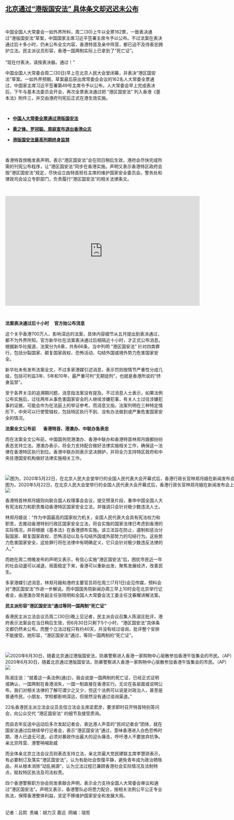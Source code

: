 <!--1593532342000-->
[北京通过“港版国安法”   具体条文却迟迟未公布](https://www.rfa.org/mandarin/yataibaodao/gangtai/al-06302020093258.html)
------

<p> </p><p>中国全国人大常委会一如外界所料，周二(30)上午以全票162票，一致表决通过“港版国安法”草案，中国国家主席习近平签署主席令予以公布。不过法案在表决通过后十多小时，仍未公布全文内容，香港特首及亲中阵营，都已迫不及待表忠拥护立法。民主派议员形容，香港一国两制实际上已拿到了“死亡证”。<br/> <br/>“现在付表决，请按表决器。通过！”</p><p>中国全国人大常委会周二(30日)早上在北京人民大会堂闭幕，并表决“港区国安法”草案。一如外界预期，草案最后获出席常委会会议的162名人大常委全票通过，中国家主席习近平签署第49号主席令予以公布。人大常委会早上完成表决后，下午与基本法委员会开会，再次全票表决通过把 “港区国安法” 列入香港《基本法》附件三，并交由港府刊宪后正式在港生效实施。</p><p> </p><ul><li><b><a class="external-link" href="http://www.rfa.org/mandarin/Xinwen/WUL0630A-06292020224906.html">中国人大常委全票通过港版国安法</a></b></li></ul><ul><li><b><a class="external-link" href="http://www.rfa.org/mandarin/Xinwen/wul0630b-06292020233419.html">黄之锋、罗冠聪、周庭宣布退出香港众志</a></b></li></ul><ul><li><b><a class="external-link" href="http://www.rfa.org/mandarin/Xinwen/WUL0630C-06292020234652.html">港版国安法最高刑期终身监禁</a></b></li></ul><p> </p><p>香港特首傍晚发表声明，表示“港区国安法”会在同日稍后生效，港府会尽快完成所需的刊宪公布程序，让“港区国安法”同步在香港实施。声明又表示香港特区政府会按“港区国安法”规定，尽快设立由特首担任主席的维护国家安全委员会。警务处和律政司会设立专职部门，负责履行“港区国安法”的相关法律条文。</p><p> </p><p><iframe frameborder="0" height="350" scrolling="no" src="https://www.facebook.com/plugins/video.php?href=https%3A%2F%2Fwww.facebook.com%2FRFAChinese%2Fvideos%2F718997598947124%2F&amp;show_text=0&amp;width=622" width="622"></iframe></p><p> </p><p><b>法案表决通过后十小时     官方始公布消息</b></p><p>这个关乎香港700万人、影响深远的法案，具体内容细节从五月提出到表决通过，都不为外界所知。官方新华社在法案表决通过后相隔近十小时，才正式公布消息。根据新华社报道，法案分为6章，共有66条，当中列明 “港区国安法” 针对四类罪行，包括分裂国家、颠复国家政权、恐怖活动、勾结外国或境外势力危害国家安全。</p><p>新华社未有发布法案全文，不过多家港媒引述消息，表示罚则按情节严重性分成几级，包括可判监3年、5年和10年，最严重可判“无期徒刑”，也就是香港所说的“终身监禁”。</p><p>至于各界关注的追溯期问题，消息指法案没有提及。不过消息人士表示，如果法例公布实施后，过往两年从事危害国家安全的人继续涉嫌犯事，有关人士过往涉嫌犯事的证据，可能会作为在法庭上的举证参考。而消息又指，法案列明在三种特定情形下，中央可以行使管辖权，包括特区执行不到、没有办法做到或严重危害国家安全的情况。</p><p><b>法案全文公布前       香港特首、港澳办、中联办急表忠</b></p><p>而在法案全文公布前，中国国务院港澳办、香港中联办和香港特首林郑月娥都纷纷表态支持立法。港澳办表示，将全力支持配合做好法律实施相关工作，确保这一法律在香港特区执行到位。香港中联办则表示坚决拥护，并将全力支持特区政府和中央驻港国安机构做好法律实施相关工作。</p><p> </p><p><div class="image-inline captioned" style="width:1500px;"><div style="width:1500px;"><img alt="图为，2020年5月22日，在北京人民大会堂举行的全国人民代表大会开幕式后，香港行政长官林郑月娥在新闻发布会上。（法新社）" src="https://www.rfa.org/mandarin/yataibaodao/gangtai/al-06302020093258.html/000_1S272Z.jpg" title="图为，2020年5月22日，在北京人民大会堂举行的全国人民代表大会开幕式后，香港行政长官林郑月娥在新闻发布会上。（法新社）"/></div><div class="image-caption"><span style="width:1500px;">图为，2020年5月22日，在北京人民大会堂举行的全国人民代表大会开幕式后，香港行政长官林郑月娥在新闻发布会上。（法新社）</span><span class="copyright"> </span></div><div id="zoomattribute"><a class="single_image" href="/mandarin/yataibaodao/gangtai/al-06302020093258.html/000_1S272Z.jpg" title="图为，2020年5月22日，在北京人民大会堂举行的全国人民代表大会开幕式后，香港行政长官林郑月娥在新闻发布会上。（法新社）"><img src="/rfa_resources/graphics/icon-zoom.png"/></a></div></div></p><p>香港特首林郑月娥则向联合国人权理事会会议，提交预录片段，重申中国全国人大有宪法权力和职责推动香港特区国家安全立法，并强调只会针对极少数违法人士。</p><p>林郑月娥说：“作为中国最高的国家权力机关，全国人民代表大会具有宪法权力和职责，去推动香港特别行政区国家安全立法，将会实施的国家法律已考虑到香港的实际情况，并将根据《基本法》在香港颁布实施。该立法旨在防止，遏制和惩治分裂国家、颠复国家政权、恐怖活动以及与勾结外国或外部势力的勾结行为。这些势力危害国家安全，这些罪行将在法律中有明确定义，它只会针对极少数违反法律的人。”</p><p>而她在周二傍晚发布的声明又表示，有信心实施“港区国安法”后，困扰市民近一年的社会动盪可以减退，局面稳定下来，香港可以重新出发，聚焦发展经济，改善民生。</p><p>多家港媒引述消息，林郑月娥和港府主要官员将在周三(7月1日)会见传媒，预料会对“港区国安法”作进一步解说。而中国国务院新闻办周三早上10时会在北京举行记者会，由港澳办常务副主任张晓明和全国人大常委会法工委主任沈春耀讲解法案。</p><p><b>民主派形容“港区国安法”通过等同一国两制“死亡证”</b></p><p>香港民主派立法会议员周二(30日)晚上见记者，民主派会议召集人陈淑庄批评，港府表示法案会在当日稍后生效，但6月30日只剩下5个小时，“港区国安法”具体条文都仍然未公布。而整个立法过程只有约40天，并没有经过谘询，批评整个安排不能接受。她形容，“港区国安法”通过，等同一国两制的“死亡证”。</p><p> </p><p><div class="image-inline captioned" style="width:1500px;"><div style="width:1500px;"><img alt="2020年6月30日，随着北京通过港版国安法，防暴警察进入香港一家购物中心驱散参加香港午饭集会的市民。（AP）" src="https://www.rfa.org/mandarin/yataibaodao/gangtai/al-06302020093258.html/000_1UC6IN.jpg" title="2020年6月30日，随着北京通过港版国安法，防暴警察进入香港一家购物中心驱散参加香港午饭集会的市民。（AP）"/></div><div class="image-caption"><span style="width:1500px;">2020年6月30日，随着北京通过港版国安法，防暴警察进入香港一家购物中心驱散参加香港午饭集会的市民。（AP）</span><span class="copyright"> </span></div><div id="zoomattribute"><a class="single_image" href="/mandarin/yataibaodao/gangtai/al-06302020093258.html/000_1UC6IN.jpg" title="2020年6月30日，随着北京通过港版国安法，防暴警察进入香港一家购物中心驱散参加香港午饭集会的市民。（AP）"><img src="/rfa_resources/graphics/icon-zoom.png"/></a></div></div></p><p>陈淑庄说：“就着这一条法例(通过)，我会说是一国两制的死亡证，已经正式证明或确认，一国两制在香港消失，一国一制直接在香港实行。无论在各层面或说明公布，我们对相关法律的了解可谓少之又少，但这个法例可以说是对政治人，甚至是普通市民，小朋友、学校都影响深远，但居然没有通过谘询渠道。”</p><p>22名香港民主派立法会议员去信立法会主席梁君彦，要求即时召开特首特别答问会，向公众交代 “港区国安法” 的细节及接受质询。</p><p>而自去年反送中运动后多次发起记者会，表达港人声音的“民间记者会”团体，就在国安法通过后继续举行记者会，表示“港区国安法”通过，意味香港进入白色恐怖时期，港人已退无可退，必须对暴政作出最大的迎头痛击，呼吁港人不要放弃抗争。<br/>亲北京阵营、港警呐喊助威</p><p>而全体亲北京立法会议员则表态支持立法，亲北京最大党民建联主席李慧琼表示，有必要制订及落实“港区国安法”，认为有助社会恢復平静，避免青年成为政治牺牲品，并从根本消除“动乱祸源”，认为立法过程已兼顾香港社会实际情况及法制特点，赋权特区执法及司法权责。</p><p>四个香港警察职方协会则发表聯合声明，表示全力支持全国人大常委会审议和通过“港区国安法”。声明又表示，香港警队必将悉力配合，按相关法例公平公正专业执法，保障香港整体利益，坚定不移维护国家安全和发展大局。 <br/><br/><br/>记者：吕熙  责编：胡力汉 嘉远  网编：瑞哲</p>

